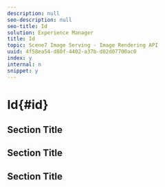```yaml
---
description: null
seo-description: null
seo-title: Id
solution: Experience Manager
title: Id
topic: Scene7 Image Serving - Image Rendering API
uuid: 4f58ea54-d80f-4402-a37b-d02d07700ac0
index: y
internal: n
snippet: y
---
```


# Id{#id}

## Section Title

## Section Title

## Section Title

